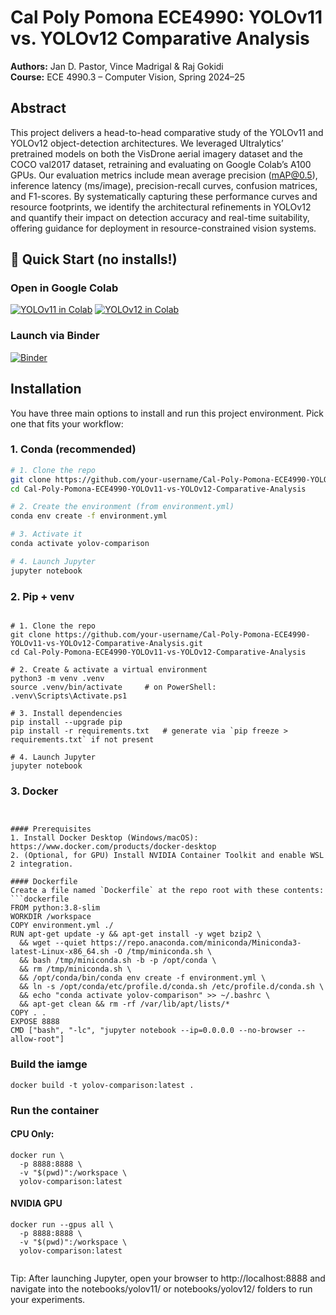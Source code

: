# Cal Poly Pomona ECE4990: YOLOv11 vs. YOLOv12 Comparative Analysis

**Authors:** Jan D. Pastor, Vince Madrigal & Raj Gokidi  
**Course:** ECE 4990.3 – Computer Vision, Spring 2024–25

## Abstract
This project delivers a head-to-head comparative study of the YOLOv11 and YOLOv12 object-detection architectures. We leveraged Ultralytics’ pretrained models on both the VisDrone aerial imagery dataset and the COCO val2017 dataset, retraining and evaluating on Google Colab’s A100 GPUs. Our evaluation metrics include mean average precision (mAP@0.5), inference latency (ms/image), precision-recall curves, confusion matrices, and F1-scores. By systematically capturing these performance curves and resource footprints, we identify the architectural refinements in YOLOv12 and quantify their impact on detection accuracy and real-time suitability, offering guidance for deployment in resource-constrained vision systems.

## 🚀 Quick Start (no installs!)

### Open in Google Colab
[![YOLOv11 in Colab](https://colab.research.google.com/assets/colab-badge.svg)](https://colab.research.google.com/github/JanPastor/Cal-Poly-Pomona-ECE4990-YOLOv11-vs-YOLOv12-Comparative-Analysis/blob/main/notebooks/yolov11/YOLOv11.ipynb)
[![YOLOv12 in Colab](https://colab.research.google.com/assets/colab-badge.svg)](https://colab.research.google.com/github/JanPastor/Cal-Poly-Pomona-ECE4990-YOLOv11-vs-YOLOv12-Comparative-Analysis/blob/main/notebooks/yolov12/YOLOv12.ipynb)

### Launch via Binder
[![Binder](https://mybinder.org/badge_logo.svg)](https://mybinder.org/v2/gh/JanPastor/Cal-Poly-Pomona-ECE4990-YOLOv11-vs-YOLOv12-Comparative-Analysis/main?urlpath=lab/tree/notebooks)


## Installation

You have three main options to install and run this project environment. Pick one that fits your workflow:

### 1. Conda (recommended)

```bash
# 1. Clone the repo
git clone https://github.com/your-username/Cal-Poly-Pomona-ECE4990-YOLOv11-vs-YOLOv12-Comparative-Analysis.git
cd Cal-Poly-Pomona-ECE4990-YOLOv11-vs-YOLOv12-Comparative-Analysis

# 2. Create the environment (from environment.yml)
conda env create -f environment.yml

# 3. Activate it
conda activate yolov-comparison

# 4. Launch Jupyter
jupyter notebook

```
### 2. Pip + venv


```

# 1. Clone the repo
git clone https://github.com/your-username/Cal-Poly-Pomona-ECE4990-YOLOv11-vs-YOLOv12-Comparative-Analysis.git
cd Cal-Poly-Pomona-ECE4990-YOLOv11-vs-YOLOv12-Comparative-Analysis

# 2. Create & activate a virtual environment
python3 -m venv .venv
source .venv/bin/activate     # on PowerShell: .venv\Scripts\Activate.ps1

# 3. Install dependencies
pip install --upgrade pip
pip install -r requirements.txt   # generate via `pip freeze > requirements.txt` if not present

# 4. Launch Jupyter
jupyter notebook
```
### 3. Docker

```


#### Prerequisites
1. Install Docker Desktop (Windows/macOS): https://www.docker.com/products/docker-desktop  
2. (Optional, for GPU) Install NVIDIA Container Toolkit and enable WSL 2 integration.

#### Dockerfile
Create a file named `Dockerfile` at the repo root with these contents:
```dockerfile
FROM python:3.8-slim
WORKDIR /workspace
COPY environment.yml ./
RUN apt-get update -y && apt-get install -y wget bzip2 \
  && wget --quiet https://repo.anaconda.com/miniconda/Miniconda3-latest-Linux-x86_64.sh -O /tmp/miniconda.sh \
  && bash /tmp/miniconda.sh -b -p /opt/conda \
  && rm /tmp/miniconda.sh \
  && /opt/conda/bin/conda env create -f environment.yml \
  && ln -s /opt/conda/etc/profile.d/conda.sh /etc/profile.d/conda.sh \
  && echo "conda activate yolov-comparison" >> ~/.bashrc \
  && apt-get clean && rm -rf /var/lib/apt/lists/*
COPY . .
EXPOSE 8888
CMD ["bash", "-lc", "jupyter notebook --ip=0.0.0.0 --no-browser --allow-root"]

```
### Build the iamge

```
docker build -t yolov-comparison:latest .

```
### Run the container

#### CPU Only:
```
docker run \
  -p 8888:8888 \
  -v "$(pwd)":/workspace \
  yolov-comparison:latest
```

#### NVIDIA GPU
```
docker run --gpus all \
  -p 8888:8888 \
  -v "$(pwd)":/workspace \
  yolov-comparison:latest


```
Tip: After launching Jupyter, open your browser to
http://localhost:8888
and navigate into the notebooks/yolov11/ or notebooks/yolov12/ folders to run your experiments.


